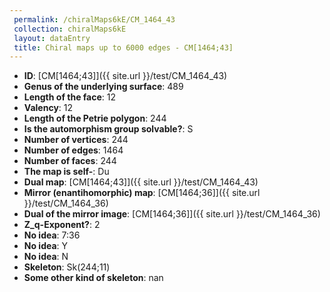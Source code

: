 ```yaml
--- 
 permalink: /chiralMaps6kE/CM_1464_43 
 collection: chiralMaps6kE
 layout: dataEntry
 title: Chiral maps up to 6000 edges - CM[1464;43]
---
```


- **ID**: [CM[1464;43]]({{ site.url }}/test/CM_1464_43)
- **Genus of the underlying surface**: 489
- **Length of the face**: 12
- **Valency**: 12
- **Length of the Petrie polygon**: 244
- **Is the automorphism group solvable?**: S
- **Number of vertices**: 244
- **Number of edges**: 1464
- **Number of faces**: 244
- **The map is self-**: Du
- **Dual map**: [CM[1464;43]]({{ site.url }}/test/CM_1464_43)
- **Mirror (enantihomorphic) map**: [CM[1464;36]]({{ site.url }}/test/CM_1464_36)
- **Dual of the mirror image**: [CM[1464;36]]({{ site.url }}/test/CM_1464_36)
- **Z_q-Exponent?**: 2
- **No idea**:  7:36
- **No idea**: Y
- **No idea**: N
- **Skeleton**: Sk(244;11)
- **Some other kind of skeleton**: nan
